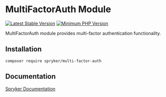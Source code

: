 # MultiFactorAuth Module
[![Latest Stable Version](https://poser.pugx.org/spryker/multi-factor-auth/v/stable.svg)](https://packagist.org/packages/spryker/multi-factor-auth)
[![Minimum PHP Version](https://img.shields.io/badge/php-%3E%3D%208.3-8892BF.svg)](https://php.net/)

MultiFactorAuth module provides multi-factor authentication functionality.

## Installation

```
composer require spryker/multi-factor-auth
```

## Documentation

[Spryker Documentation](https://docs.spryker.com/docs/pbc/all/multi-factor-authentication/latest/multi-factor-authentication)

